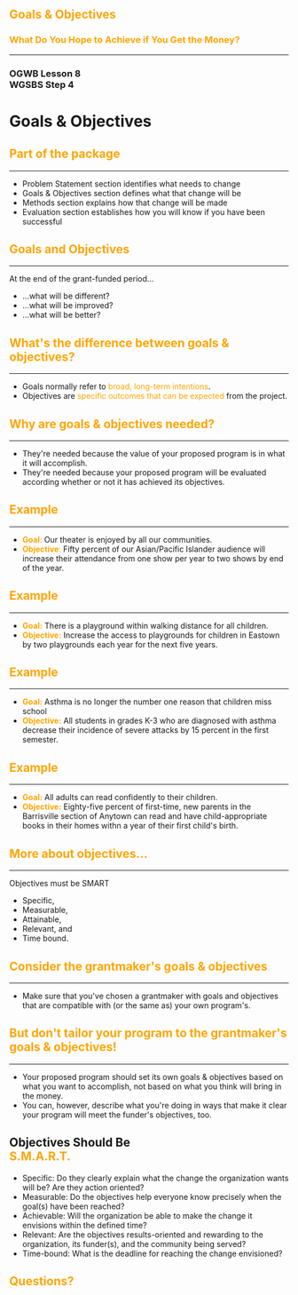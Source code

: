 ## <span style="color: orange;">Goals & Objectives</span>
### <span style="color: orange;">What Do You Hope to Achieve if You Get the Money?</span>
---
### OGWB Lesson 8 <br />WGSBS Step 4



# Goals & Objectives
## <span style="color: orange;">Part of the package</span>
---
* Problem Statement section identifies what needs to change  <!-- .element: class="fragment" data-fragment-index="1" -->
* Goals & Objectives section defines what that change will be  <!-- .element: class="fragment" data-fragment-index="2" -->
* Methods section explains how that change will be made  <!-- .element: class="fragment" data-fragment-index="3" -->
* Evaluation section establishes how you will know if you have been successful  <!-- .element: class="fragment" data-fragment-index="4" -->



## <span style="color: orange;">Goals and Objectives</span>
---
At the end of the grant-funded period...

* ...what will be different?
* ...what will be improved?
* ...what will be better?



## <span style="color: orange;">What's the difference between goals & objectives?</span>
---

* Goals normally refer to <span style="color: orange;">broad, long-term intentions</span>.
* Objectives are <span style="color: orange;">specific outcomes that can be expected</span> from the project.



## <span style="color: orange;">Why are goals & objectives needed?</span>
---

* They're needed because the value of your proposed program is in what it will accomplish.
* They're needed because your proposed program will be evaluated according whether or not it has achieved its objectives.



## <span style="color: orange;">Example</span>
---
* <span style="color: orange;">**Goal**:</span> Our theater is enjoyed by all our communities.
* <span style="color: orange;">**Objective**:</span> Fifty percent of our Asian/Pacific Islander audience will increase their attendance from one show per year to two shows by end of the year.



## <span style="color: orange;">Example</span>
---
* <span style="color: orange;">**Goal:**</span> There is a playground within walking distance for all children.
* <span style="color: orange;">**Objective:**</span> Increase the access to playgrounds for children in Eastown by two playgrounds each year for the next five years.



## <span style="color: orange;">Example</span>
---
* <span style="color: orange;">**Goal:**</span> Asthma is no longer the number one reason that children miss school
* <span style="color: orange;">**Objective:**</span> All students in grades K-3 who are diagnosed with asthma decrease their incidence of severe attacks by 15 percent in the first semester.



## <span style="color: orange;">Example</span>
---
* <span style="color: orange;">**Goal:**</span> All adults can read confidently to their children.
* <span style="color: orange;">**Objective:**</span> Eighty-five percent of first-time, new parents in the Barrisville section of Anytown can read and have child-appropriate books in their homes withn a year of their first child's birth.



## <span style="color: orange;">More about objectives...</span>
---
Objectives must be SMART

* Specific,
* Measurable,
* Attainable,
* Relevant, and
* Time bound.



## <span style="color: orange;">Consider the grantmaker's goals & objectives</span>
---

* Make sure that you've chosen a grantmaker with goals and objectives that are compatible with (or the same as) your own program's.



## <span style="color: orange;">But don't tailor your program to the grantmaker's goals & objectives!</span>
---

* Your proposed program should set its own goals & objectives based on what you want to accomplish, not based on what you think will bring in the money.
* You can, however, describe what you're doing in ways that make it clear your program will meet the funder's objectives, too.



## Objectives Should Be <br /> <span style="color: orange;">S.M.A.R.T.</span>

* Specific: Do they clearly explain what the change the organization wants will be? Are they action oriented?  <!-- .element: class="fragment" data-fragment-index="1" -->
* Measurable:  Do the objectives help everyone know precisely when the goal(s) have been reached?<!-- .element: class="fragment" data-fragment-index="2" -->
* Achievable: Will the organization be able to make the change it envisions within the defined time?  <!-- .element: class="fragment" data-fragment-index="3" -->
* Relevant: Are the objectives results-oriented and rewarding to the organization, its funder(s), and the community being served?<!-- .element: class="fragment" data-fragment-index="4" -->
* Time-bound: What is the deadline for reaching the change envisioned?  <!-- .element: class="fragment" data-fragment-index="5" -->



## <span style="color: orange;">Questions?</span>
